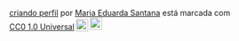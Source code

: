 <p xmlns:cc="http://creativecommons.org/ns#" xmlns:dct="http://purl.org/dc/terms/"><a property="dct:title" rel="cc :attributionURL" href="https://github.com/2dduds63/duda09">criando perfil</a> por <a rel="cc:attributionURL dct:creator" property="cc:attributionName" href="https: //github.com/2dduds63/duda09">Maria Eduarda Santana</a> está marcada com <a href="https://creativecommons.org/publicdomain/zero/1.0/?ref=chooser-v1" target=" _blank" rel="license noopener noreferrer" style="display:inline-block;">CC0 1.0 Universal<img style="height:22px!important;margin-left:3px;vertical-align:text-bottom;" src="https://mirrors.creativecommons.org/presskit/icons/cc.svg?ref=chooser-v1" alt=""><img style="height:22px!important;margin-left:3px;vertical -align:texto inferior;" src="https://mirrors.creativecommons.org/presskit/icons/zero.svg?ref=chooser-v1" alt=""></a></p>
